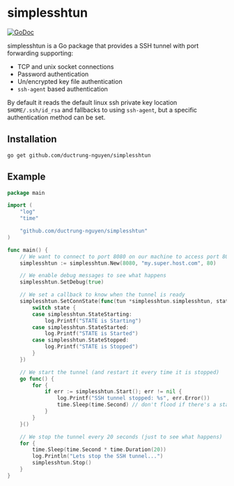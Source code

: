 # simplesshtun

[![GoDoc](https://godoc.org/github.com/golang/gddo?status.svg)](https://godoc.org/github.com/ductrung-nguyen/simplesshtun)

simplesshtun is a Go package that provides a SSH tunnel with port forwarding supporting:

- TCP and unix socket connections
- Password authentication
- Un/encrypted key file authentication
- `ssh-agent` based authentication

By default it reads the default linux ssh private key location `$HOME/.ssh/id_rsa` and fallbacks to using `ssh-agent`, but a specific authentication method can be set.

## Installation

`go get github.com/ductrung-nguyen/simplesshtun`

## Example

```go
package main

import (
    "log"
    "time"

    "github.com/ductrung-nguyen/simplesshtun"
)

func main() {
    // We want to connect to port 8080 on our machine to access port 80 on my.super.host.com
    simplesshtun := simplesshtun.New(8080, "my.super.host.com", 80)

    // We enable debug messages to see what happens
    simplesshtun.SetDebug(true)

    // We set a callback to know when the tunnel is ready
    simplesshtun.SetConnState(func(tun *simplesshtun.simplesshtun, state simplesshtun.ConnState) {
        switch state {
        case simplesshtun.StateStarting:
            log.Printf("STATE is Starting")
        case simplesshtun.StateStarted:
            log.Printf("STATE is Started")
        case simplesshtun.StateStopped:
            log.Printf("STATE is Stopped")
        }
    })

    // We start the tunnel (and restart it every time it is stopped)
    go func() {
        for {
            if err := simplesshtun.Start(); err != nil {
                log.Printf("SSH tunnel stopped: %s", err.Error())
                time.Sleep(time.Second) // don't flood if there's a start error :)
            }
        }
    }()

    // We stop the tunnel every 20 seconds (just to see what happens)
    for {
        time.Sleep(time.Second * time.Duration(20))
        log.Println("Lets stop the SSH tunnel...")
        simplesshtun.Stop()
    }
}
```
